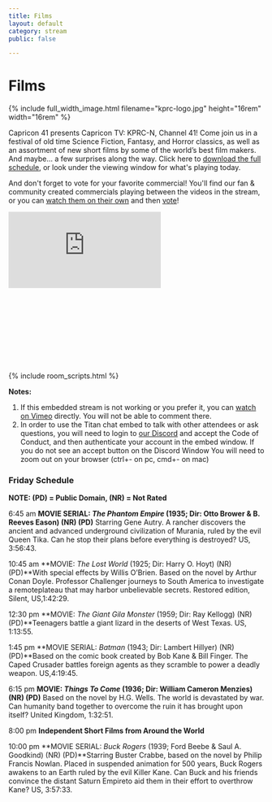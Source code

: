 ```yaml
---
title: Films
layout: default
category: stream
public: false

---
```

# Films

{% include full_width_image.html filename="kprc-logo.jpg" height="16rem" width="16rem" %}

Capricon 41 presents Capricon TV: KPRC-N, Channel 41! Come join us in a festival of old time Science Fiction, Fantasy, and Horror classics, as well as an assortment of new short films by some of the world’s best film makers. And maybe… a few surprises along the way. Click here to [download the full schedule](https://drive.google.com/file/d/1dj5aPEr3qcYNv-pkuVz2klaNC2XC0PAH/view?usp=sharing), or look under the viewing window for what's playing today.

And don't forget to vote for your favorite commercial! You'll find our fan & community created commercials playing between the videos in the stream, or you can [watch them on their own](https://drive.google.com/drive/folders/1-KKsVoOY0mEZZkqFq54dWBc9-kg_wOLD?usp=sharing) and then [vote](https://forms.gle/A4CUFnroTGQVPsFx5)!

<div class="embeds-container">
<iframe
src="https://vimeo.com/event/654823/embed"
frameborder="0"
allow="autoplay; fullscreen; picture-in-picture"
allowfullscreen
class="convention-video"

> </iframe>

<iframe frameborder="0" class="convention-chat">
</iframe>
</div>

<script src="https://unpkg.com/dayjs@1.8.21/dayjs.min.js"></script>
<script>
const even = "802942451584598076";
const odd = "802942451584598076";
</script>
{% include room_scripts.html %}

**Notes:**

1. If this embedded stream is not working or you prefer it, you can [watch on Vimeo](https://vimeo.com/event/654823/) directly. You will not be able to comment there.
2. In order to use the Titan chat embed to talk with other attendees or ask questions, you will need to login to [our Discord](https://discord.gg/Hra39Zkrhf) and accept the Code of Conduct, and then authenticate your account in the embed window. If you do not see an accept button on the Discord Window You will need to zoom out on your browser (ctrl+- on pc, cmd+- on mac)

### **Friday Schedule**

**NOTE: (PD) = Public Domain, (NR) = Not Rated**

6:45 am **MOVIE SERIAL: _The Phantom Empire_ (1935; Dir: Otto Brower & B. Reeves Eason) (NR) (PD)** Starring Gene Autry. A rancher discovers the ancient and advanced underground civilization of Murania, ruled by the evil Queen Tika. Can he stop their plans before everything is destroyed? US, 3:56:43.

10:45 am **MOVIE: _The Lost World_ (1925; Dir: Harry O. Hoyt) (NR) (PD)**With special effects by Willis O’Brien. Based on the novel by Arthur Conan Doyle. Professor Challenger journeys to South America to investigate a remoteplateau that may harbor unbelievable secrets. Restored edition, Silent, US,1:42:29.

12:30 pm **MOVIE: _The Giant Gila Monster_ (1959; Dir: Ray Kellogg) (NR) (PD)**Teenagers battle a giant lizard in the deserts of West Texas. US, 1:13:55.

1:45 pm **MOVIE SERIAL: _Batman_ (1943; Dir: Lambert Hillyer) (NR) (PD)**Based on the comic book created by Bob Kane & Bill Finger. The Caped Crusader battles foreign agents as they scramble to power a deadly weapon. US,4:19:45.

6:15 pm **MOVIE: _Things To Come_ (1936; Dir: William Cameron Menzies) (NR) (PD)** Based on the novel by H.G. Wells. The world is devastated by war. Can humanity band together to overcome the ruin it has brought upon itself? United Kingdom, 1:32:51.

8:00 pm **Independent Short Films from Around the World**

10:00 pm **MOVIE SERIAL: _Buck Rogers_ (1939; Ford Beebe & Saul A. Goodkind) (NR) (PD)**Starring Buster Crabbe, based on the novel by Philip Francis Nowlan. Placed in suspended animation for 500 years, Buck Rogers awakens to an Earth ruled by the evil Killer Kane. Can Buck and his friends convince the distant Saturn Empireto aid them in their effort to overthrow Kane? US, 3:57:33.